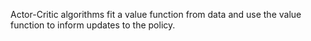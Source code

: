 Actor-Critic algorithms fit a value function from data and use the value function to inform updates to the policy.